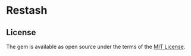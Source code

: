 # Restash

## License

The gem is available as open source under the terms of the [MIT License](http://opensource.org/licenses/MIT).

